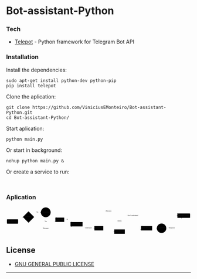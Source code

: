<h1 id="bot-assistant-python">Bot-assistant-Python</h1>
<h3 id="tech">Tech</h3>
<ul>
<li><a href="https://github.com/nickoala/telepot">Telepot</a> - Python framework for Telegram Bot API</li>
</ul>
<h3 id="installation">Installation</h3>
<p>Install the dependencies:</p>
<pre class=" language-sh"><code class="prism  language-sh">sudo apt-get install python-dev python-pip
pip install telepot
</code></pre>
<p>Clone the aplication:</p>
<pre class=" language-sh"><code class="prism  language-sh">git clone https://github.com/ViniciusEMonteiro/Bot-assistant-Python.git
cd Bot-assistant-Python/
</code></pre>
<p>Start aplication:</p>
<pre class=" language-sh"><code class="prism  language-sh">python main.py
</code></pre>
<p>Or start in background:</p>
<pre class=" language-sh"><code class="prism  language-sh">nohup python main.py &amp;
</code></pre>
<p>Or create a service to run:</p>
<pre class=" language-sh"><code class="prism  language-sh">
</code></pre>
<h3 id="aplication">Aplication</h3>
<div class="mermaid"><svg xmlns="http://www.w3.org/2000/svg" id="mermaid-svg-JtyQqsOTlzHjjWsu" width="100%" style="max-width: 1954.506248474121px;" viewBox="0 0 1954.506248474121 294.9078121185303"><g transform="translate(-12, -12)"><g class="output"><g class="clusters"></g><g class="edgePaths"><g class="edgePath" style="opacity: 1;"><path class="path" d="M120.10874000480456,145.95859336853027L163.515625,121.51953125L189.0156257629394,122.01953124999999" marker-end="url(#arrowhead24255)" style="fill:none"></path><defs><marker id="arrowhead24255" viewBox="0 0 10 10" refX="9" refY="5" markerUnits="strokeWidth" markerWidth="8" markerHeight="6" orient="auto"><path d="M 0 0 L 10 5 L 0 10 z" class="arrowheadPath" style="stroke-width: 1; stroke-dasharray: 1, 0;"></path></marker></defs></g><g class="edgePath" style="opacity: 1;"><path class="path" d="M288.2245903269717,101.47224733991116L343.7953109741211,71.6796875L379.3187484741211,71.6796875" marker-end="url(#arrowhead24256)" style="fill:none"></path><defs><marker id="arrowhead24256" viewBox="0 0 10 10" refX="9" refY="5" markerUnits="strokeWidth" markerWidth="8" markerHeight="6" orient="auto"><path d="M 0 0 L 10 5 L 0 10 z" class="arrowheadPath" style="stroke-width: 1; stroke-dasharray: 1, 0;"></path></marker></defs></g><g class="edgePath" style="opacity: 1;"><path class="path" d="M479.33664462705184,89.9610354897788L507.6781234741211,100.6796875L546.3044430083714,127.51953125" marker-end="url(#arrowhead24257)" style="fill:none"></path><defs><marker id="arrowhead24257" viewBox="0 0 10 10" refX="9" refY="5" markerUnits="strokeWidth" markerWidth="8" markerHeight="6" orient="auto"><path d="M 0 0 L 10 5 L 0 10 z" class="arrowheadPath" style="stroke-width: 1; stroke-dasharray: 1, 0;"></path></marker></defs></g><g class="edgePath" style="opacity: 1;"><path class="path" d="M288.22459132924257,142.5668156836969L343.7953109741211,171.359375L430.9984359741211,171.359375L507.6781234741211,171.359375L532.6781234741211,164.09573269524017" marker-end="url(#arrowhead24258)" style="fill:none"></path><defs><marker id="arrowhead24258" viewBox="0 0 10 10" refX="9" refY="5" markerUnits="strokeWidth" markerWidth="8" markerHeight="6" orient="auto"><path d="M 0 0 L 10 5 L 0 10 z" class="arrowheadPath" style="stroke-width: 1; stroke-dasharray: 1, 0;"></path></marker></defs></g><g class="edgePath" style="opacity: 1;"><path class="path" d="M482.24418090848826,64.99659493596639L507.6781234741211,61.6796875L579.4046859741211,61.6796875L659.4593734741211,61.6796875L756.6859359741211,61.6796875L883.2171859741211,61.6796875L992.9437484741211,61.6796875L1098.076560974121,61.6796875L1212.021873474121,61.6796875L1353.498435974121,61.6796875L1497.974998474121,61.6796875L1581.881248474121,61.6796875L1656.779685974121,61.6796875L1765.295310974121,61.6796875L1827.5605067158792,84.1796875" marker-end="url(#arrowhead24259)" style="fill:none"></path><defs><marker id="arrowhead24259" viewBox="0 0 10 10" refX="9" refY="5" markerUnits="strokeWidth" markerWidth="8" markerHeight="6" orient="auto"><path d="M 0 0 L 10 5 L 0 10 z" class="arrowheadPath" style="stroke-width: 1; stroke-dasharray: 1, 0;"></path></marker></defs></g><g class="edgePath" style="opacity: 1;"><path class="path" d="M626.1312484741211,150.51953125L659.4593734741211,150.51953125L709.5473367346874,174.95859336853027" marker-end="url(#arrowhead24260)" style="fill:none"></path><defs><marker id="arrowhead24260" viewBox="0 0 10 10" refX="9" refY="5" markerUnits="strokeWidth" markerWidth="8" markerHeight="6" orient="auto"><path d="M 0 0 L 10 5 L 0 10 z" class="arrowheadPath" style="stroke-width: 1; stroke-dasharray: 1, 0;"></path></marker></defs></g><g class="edgePath" style="opacity: 1;"><path class="path" d="M105.86316456735668,191.95859336853027L163.515625,241.79843711853027L248.39374923706055,241.79843711853027L343.7953109741211,241.79843711853027L430.9984359741211,241.79843711853027L507.6781234741211,241.79843711853027L579.4046859741211,241.79843711853027L659.4593734741211,241.79843711853027L705.677293008782,220.95859336853027" marker-end="url(#arrowhead24261)" style="fill:none"></path><defs><marker id="arrowhead24261" viewBox="0 0 10 10" refX="9" refY="5" markerUnits="strokeWidth" markerWidth="8" markerHeight="6" orient="auto"><path d="M 0 0 L 10 5 L 0 10 z" class="arrowheadPath" style="stroke-width: 1; stroke-dasharray: 1, 0;"></path></marker></defs></g><g class="edgePath" style="opacity: 1;"><path class="path" d="M788.7442508673927,174.95859336853027L883.2171859741211,107.1796875L992.9437484741211,107.1796875L1098.076560974121,107.1796875L1212.021873474121,107.1796875L1353.498435974121,107.1796875L1497.974998474121,107.1796875L1581.881248474121,107.1796875L1656.779685974121,107.1796875L1765.295310974121,107.1796875L1823.912498474121,107.1796875" marker-end="url(#arrowhead24262)" style="fill:none"></path><defs><marker id="arrowhead24262" viewBox="0 0 10 10" refX="9" refY="5" markerUnits="strokeWidth" markerWidth="8" markerHeight="6" orient="auto"><path d="M 0 0 L 10 5 L 0 10 z" class="arrowheadPath" style="stroke-width: 1; stroke-dasharray: 1, 0;"></path></marker></defs></g><g class="edgePath" style="opacity: 1;"><path class="path" d="M820.5843734741211,219.39550125666622L883.2171859741211,240.40781211853027L945.8499984741211,240.40781211853027" marker-end="url(#arrowhead24263)" style="fill:none"></path><defs><marker id="arrowhead24263" viewBox="0 0 10 10" refX="9" refY="5" markerUnits="strokeWidth" markerWidth="8" markerHeight="6" orient="auto"><path d="M 0 0 L 10 5 L 0 10 z" class="arrowheadPath" style="stroke-width: 1; stroke-dasharray: 1, 0;"></path></marker></defs></g><g class="edgePath" style="opacity: 1;"><path class="path" d="M1025.497468258037,217.40781211853027L1098.076560974121,166.12890625L1212.021873474121,166.12890625L1353.498435974121,166.12890625L1453.2387318497651,217.40781211853027" marker-end="url(#arrowhead24264)" style="fill:none"></path><defs><marker id="arrowhead24264" viewBox="0 0 10 10" refX="9" refY="5" markerUnits="strokeWidth" markerWidth="8" markerHeight="6" orient="auto"><path d="M 0 0 L 10 5 L 0 10 z" class="arrowheadPath" style="stroke-width: 1; stroke-dasharray: 1, 0;"></path></marker></defs></g><g class="edgePath" style="opacity: 1;"><path class="path" d="M1040.037498474121,256.30987052679365L1098.076560974121,275.9078121185303L1156.115623474121,275.9078121185303" marker-end="url(#arrowhead24265)" style="fill:none"></path><defs><marker id="arrowhead24265" viewBox="0 0 10 10" refX="9" refY="5" markerUnits="strokeWidth" markerWidth="8" markerHeight="6" orient="auto"><path d="M 0 0 L 10 5 L 0 10 z" class="arrowheadPath" style="stroke-width: 1; stroke-dasharray: 1, 0;"></path></marker></defs></g><g class="edgePath" style="opacity: 1;"><path class="path" d="M1267.928123474121,275.9078121185303L1353.498435974121,275.9078121185303L1439.068748474121,254.8819374632553" marker-end="url(#arrowhead24266)" style="fill:none"></path><defs><marker id="arrowhead24266" viewBox="0 0 10 10" refX="9" refY="5" markerUnits="strokeWidth" markerWidth="8" markerHeight="6" orient="auto"><path d="M 0 0 L 10 5 L 0 10 z" class="arrowheadPath" style="stroke-width: 1; stroke-dasharray: 1, 0;"></path></marker></defs></g><g class="edgePath" style="opacity: 1;"><path class="path" d="M1556.881248474121,240.40781211853027L1581.881248474121,240.40781211853027L1606.881248474121,240.40781211853027" marker-end="url(#arrowhead24267)" style="fill:none"></path><defs><marker id="arrowhead24267" viewBox="0 0 10 10" refX="9" refY="5" markerUnits="strokeWidth" markerWidth="8" markerHeight="6" orient="auto"><path d="M 0 0 L 10 5 L 0 10 z" class="arrowheadPath" style="stroke-width: 1; stroke-dasharray: 1, 0;"></path></marker></defs></g><g class="edgePath" style="opacity: 1;"><path class="path" d="M1706.678123474121,240.40781211853027L1765.295310974121,240.40781211853027L1869.4720455203417,130.1796875" marker-end="url(#arrowhead24268)" style="fill:none"></path><defs><marker id="arrowhead24268" viewBox="0 0 10 10" refX="9" refY="5" markerUnits="strokeWidth" markerWidth="8" markerHeight="6" orient="auto"><path d="M 0 0 L 10 5 L 0 10 z" class="arrowheadPath" style="stroke-width: 1; stroke-dasharray: 1, 0;"></path></marker></defs></g></g><g class="edgeLabels"><g class="edgeLabel" transform="" style="opacity: 1;"><g transform="translate(0,0)" class="label"><foreignObject width="0" height="0"><div xmlns="http://www.w3.org/1999/xhtml" style="display: inline-block; white-space: nowrap;"><span class="edgeLabel"></span></div></foreignObject></g></g><g class="edgeLabel" transform="translate(343.7953109741211,71.6796875)" style="opacity: 1;"><g transform="translate(-10.5234375,-13)" class="label"><foreignObject width="21.046875" height="26"><div xmlns="http://www.w3.org/1999/xhtml" style="display: inline-block; white-space: nowrap;"><span class="edgeLabel">No</span></div></foreignObject></g></g><g class="edgeLabel" transform="" style="opacity: 1;"><g transform="translate(0,0)" class="label"><foreignObject width="0" height="0"><div xmlns="http://www.w3.org/1999/xhtml" style="display: inline-block; white-space: nowrap;"><span class="edgeLabel"></span></div></foreignObject></g></g><g class="edgeLabel" transform="translate(430.9984359741211,171.359375)" style="opacity: 1;"><g transform="translate(-11.8046875,-13)" class="label"><foreignObject width="23.609375" height="26"><div xmlns="http://www.w3.org/1999/xhtml" style="display: inline-block; white-space: nowrap;"><span class="edgeLabel">Yes</span></div></foreignObject></g></g><g class="edgeLabel" transform="translate(1098.076560974121,61.6796875)" style="opacity: 1;"><g transform="translate(-33.0390625,-13)" class="label"><foreignObject width="66.078125" height="26"><div xmlns="http://www.w3.org/1999/xhtml" style="display: inline-block; white-space: nowrap;"><span class="edgeLabel">Welcome</span></div></foreignObject></g></g><g class="edgeLabel" transform="translate(659.4593734741211,150.51953125)" style="opacity: 1;"><g transform="translate(-8.328125,-13)" class="label"><foreignObject width="16.65625" height="26"><div xmlns="http://www.w3.org/1999/xhtml" style="display: inline-block; white-space: nowrap;"><span class="edgeLabel">ID</span></div></foreignObject></g></g><g class="edgeLabel" transform="translate(430.9984359741211,241.79843711853027)" style="opacity: 1;"><g transform="translate(-30.7578125,-13)" class="label"><foreignObject width="61.515625" height="26"><div xmlns="http://www.w3.org/1999/xhtml" style="display: inline-block; white-space: nowrap;"><span class="edgeLabel">Message</span></div></foreignObject></g></g><g class="edgeLabel" transform="translate(1353.498435974121,107.1796875)" style="opacity: 1;"><g transform="translate(-60.5703125,-13)" class="label"><foreignObject width="121.140625" height="26"><div xmlns="http://www.w3.org/1999/xhtml" style="display: inline-block; white-space: nowrap;"><span class="edgeLabel">I don't undertand</span></div></foreignObject></g></g><g class="edgeLabel" transform="translate(883.2171859741211,240.40781211853027)" style="opacity: 1;"><g transform="translate(-37.6328125,-13)" class="label"><foreignObject width="75.265625" height="26"><div xmlns="http://www.w3.org/1999/xhtml" style="display: inline-block; white-space: nowrap;"><span class="edgeLabel">Undertand</span></div></foreignObject></g></g><g class="edgeLabel" transform="translate(1212.021873474121,166.12890625)" style="opacity: 1;"><g transform="translate(-22.84375,-13)" class="label"><foreignObject width="45.6875" height="26"><div xmlns="http://www.w3.org/1999/xhtml" style="display: inline-block; white-space: nowrap;"><span class="edgeLabel">Values</span></div></foreignObject></g></g><g class="edgeLabel" transform="" style="opacity: 1;"><g transform="translate(0,0)" class="label"><foreignObject width="0" height="0"><div xmlns="http://www.w3.org/1999/xhtml" style="display: inline-block; white-space: nowrap;"><span class="edgeLabel"></span></div></foreignObject></g></g><g class="edgeLabel" transform="" style="opacity: 1;"><g transform="translate(0,0)" class="label"><foreignObject width="0" height="0"><div xmlns="http://www.w3.org/1999/xhtml" style="display: inline-block; white-space: nowrap;"><span class="edgeLabel"></span></div></foreignObject></g></g><g class="edgeLabel" transform="" style="opacity: 1;"><g transform="translate(0,0)" class="label"><foreignObject width="0" height="0"><div xmlns="http://www.w3.org/1999/xhtml" style="display: inline-block; white-space: nowrap;"><span class="edgeLabel"></span></div></foreignObject></g></g><g class="edgeLabel" transform="translate(1765.295310974121,240.40781211853027)" style="opacity: 1;"><g transform="translate(-33.6171875,-13)" class="label"><foreignObject width="67.234375" height="26"><div xmlns="http://www.w3.org/1999/xhtml" style="display: inline-block; white-space: nowrap;"><span class="edgeLabel">Response</span></div></foreignObject></g></g></g><g class="nodes"><g class="node" id="Message_NEW" transform="translate(79.2578125,168.95859336853027)" style="opacity: 1;"><rect rx="5" ry="5" x="-59.2578125" y="-23" width="118.515625" height="46"></rect><g class="label" transform="translate(0,0)"><g transform="translate(-49.2578125,-13)"><foreignObject width="98.515625" height="26"><div xmlns="http://www.w3.org/1999/xhtml" style="display: inline-block; white-space: nowrap;">New Message</div></foreignObject></g></g></g><g class="node" id="Valid_User" transform="translate(248.39374923706055,121.51953125)" style="opacity: 1;"><polygon points="59.878125000000004,0 119.75625000000001,-59.878125000000004 59.878125000000004,-119.75625000000001 0,-59.878125000000004" rx="5" ry="5" transform="translate(-59.878125000000004,59.878125000000004)"></polygon><g class="label" transform="translate(0,0)"><g transform="translate(-33.53125,-13)"><foreignObject width="67.0625" height="26"><div xmlns="http://www.w3.org/1999/xhtml" style="display: inline-block; white-space: nowrap;">Is a User?</div></foreignObject></g></g></g><g class="node" id="Action_Create" transform="translate(430.9984359741211,71.6796875)" style="opacity: 1;"><circle x="-51.6796875" y="-23" r="51.6796875"></circle><g class="label" transform="translate(0,0)"><g transform="translate(-41.6796875,-13)"><foreignObject width="83.359375" height="26"><div xmlns="http://www.w3.org/1999/xhtml" style="display: inline-block; white-space: nowrap;">Create User</div></foreignObject></g></g></g><g class="node" id="Tab_User" transform="translate(579.4046859741211,150.51953125)" style="opacity: 1;"><rect rx="0" ry="0" x="-46.7265625" y="-23" width="93.453125" height="46"></rect><g class="label" transform="translate(0,0)"><g transform="translate(-36.7265625,-13)"><foreignObject width="73.453125" height="26"><div xmlns="http://www.w3.org/1999/xhtml" style="display: inline-block; white-space: nowrap;">Table User</div></foreignObject></g></g></g><g class="node" id="Message_Response" transform="translate(1891.209373474121,107.1796875)" style="opacity: 1;"><rect rx="5" ry="5" x="-67.296875" y="-23" width="134.59375" height="46"></rect><g class="label" transform="translate(0,0)"><g transform="translate(-57.296875,-13)"><foreignObject width="114.59375" height="26"><div xmlns="http://www.w3.org/1999/xhtml" style="display: inline-block; white-space: nowrap;">Message to user</div></foreignObject></g></g></g><g class="node" id="Tab_Language" transform="translate(756.6859359741211,197.95859336853027)" style="opacity: 1;"><rect rx="0" ry="0" x="-63.8984375" y="-23" width="127.796875" height="46"></rect><g class="label" transform="translate(0,0)"><g transform="translate(-53.8984375,-13)"><foreignObject width="107.796875" height="26"><div xmlns="http://www.w3.org/1999/xhtml" style="display: inline-block; white-space: nowrap;">Table Language</div></foreignObject></g></g></g><g class="node" id="Tab_Alias" transform="translate(992.9437484741211,240.40781211853027)" style="opacity: 1;"><rect rx="0" ry="0" x="-47.09375" y="-23" width="94.1875" height="46"></rect><g class="label" transform="translate(0,0)"><g transform="translate(-37.09375,-13)"><foreignObject width="74.1875" height="26"><div xmlns="http://www.w3.org/1999/xhtml" style="display: inline-block; white-space: nowrap;">Table Alias</div></foreignObject></g></g></g><g class="node" id="Tab_Request" transform="translate(1497.974998474121,240.40781211853027)" style="opacity: 1;"><rect rx="0" ry="0" x="-58.90625" y="-23" width="117.8125" height="46"></rect><g class="label" transform="translate(0,0)"><g transform="translate(-48.90625,-13)"><foreignObject width="97.8125" height="26"><div xmlns="http://www.w3.org/1999/xhtml" style="display: inline-block; white-space: nowrap;">Table Request</div></foreignObject></g></g></g><g class="node" id="Tab_Service" transform="translate(1212.021873474121,275.9078121185303)" style="opacity: 1;"><rect rx="0" ry="0" x="-55.90625" y="-23" width="111.8125" height="46"></rect><g class="label" transform="translate(0,0)"><g transform="translate(-45.90625,-13)"><foreignObject width="91.8125" height="26"><div xmlns="http://www.w3.org/1999/xhtml" style="display: inline-block; white-space: nowrap;">Table Service</div></foreignObject></g></g></g><g class="node" id="Action_HTTP" transform="translate(1656.779685974121,240.40781211853027)" style="opacity: 1;"><circle x="-49.8984375" y="-23" r="49.8984375"></circle><g class="label" transform="translate(0,0)"><g transform="translate(-39.8984375,-13)"><foreignObject width="79.796875" height="26"><div xmlns="http://www.w3.org/1999/xhtml" style="display: inline-block; white-space: nowrap;">Send HTTP</div></foreignObject></g></g></g></g></g></g></svg></div>
<h2 id="license">License</h2>
<ul>
<li><a href="https://github.com/ViniciusEMonteiro/Bot-assistant-Python/blob/master/LICENSE">GNU GENERAL PUBLIC LICENSE</a></li>
</ul>
<hr>

